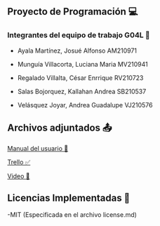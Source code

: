 ## Proyecto de Programación 💻

### Integrantes del equipo de trabajo G04L 👾
- Ayala Martínez, Josué Alfonso     AM210971

- Munguía Villacorta, Luciana Maria MV210941

- Regalado Villalta, César Enrrique RV210723

- Salas Bojorquez, Kallahan Andrea  SB210537

- Velásquez Joyar, Andrea Guadalupe VJ210576

## Archivos adjuntados 📤
 [Manual del usuario 📜](https://drive.google.com/drive/folders/1x4mEqJIhOyMu0dhfVSZFy6rB9AnamTIc?usp=sharing)
 
 [Trello ✅](https://trello.com/b/5URVXxGJ/proyecto-de-programaci%C3%B3n-fase-2-grupo-4-g04t)
 
 [Video 🎥](https://youtu.be/95AgeA0VDIY)

## Licencias Implementadas 💬
-MIT (Especificada en el archivo license.md)
